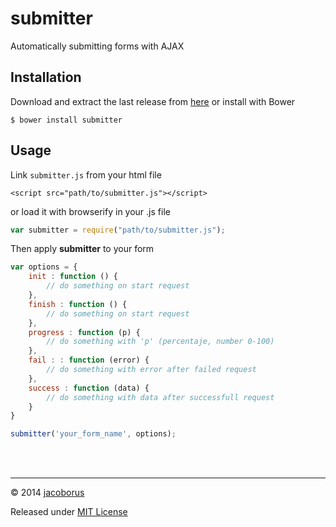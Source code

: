 submitter
=========

Automatically submitting forms with AJAX

## Installation

Download and extract the last release from [here](https://github.com/jacoborus/submitter/archive/master.zip) or install with Bower
```
$ bower install submitter
```

## Usage

Link `submitter.js` from your html file
```
<script src="path/to/submitter.js"></script>
```

or load it with browserify in your .js file
```js
var submitter = require("path/to/submitter.js");
```

Then apply **submitter** to your form

```js
var options = {
	init : function () {
		// do something on start request
	},
	finish : function () {
		// do something on start request
	},
	progress : function (p) {
		// do something with 'p' (percentaje, number 0-100)
	},
	fail : : function (error) {
		// do something with error after failed request
	},
	success : function (data) {
		// do something with data after successfull request
	}
}

submitter('your_form_name', options);
```

<br><br>

---

© 2014 [jacoborus](https://github.com/jacoborus)

Released under [MIT License](https://raw.github.com/jacoborus/submitter/master/LICENSE)